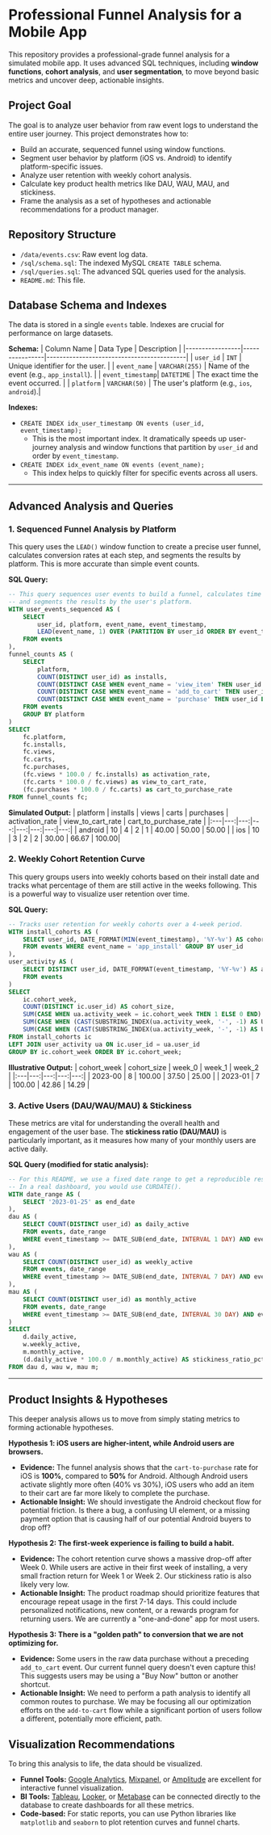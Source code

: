 # Professional Funnel Analysis for a Mobile App

This repository provides a professional-grade funnel analysis for a simulated mobile app. It uses advanced SQL techniques, including **window functions**, **cohort analysis**, and **user segmentation**, to move beyond basic metrics and uncover deep, actionable insights.

## Project Goal

The goal is to analyze user behavior from raw event logs to understand the entire user journey. This project demonstrates how to:
- Build an accurate, sequenced funnel using window functions.
- Segment user behavior by platform (iOS vs. Android) to identify platform-specific issues.
- Analyze user retention with weekly cohort analysis.
- Calculate key product health metrics like DAU, WAU, MAU, and stickiness.
- Frame the analysis as a set of hypotheses and actionable recommendations for a product manager.

## Repository Structure

-   `/data/events.csv`: Raw event log data.
-   `/sql/schema.sql`: The indexed MySQL `CREATE TABLE` schema.
-   `/sql/queries.sql`: The advanced SQL queries used for the analysis.
-   `README.md`: This file.

## Database Schema and Indexes

The data is stored in a single `events` table. Indexes are crucial for performance on large datasets.

**Schema:**
| Column Name     | Data Type      | Description                               |
|-----------------|----------------|-------------------------------------------|
| `user_id`       | `INT`          | Unique identifier for the user.           |
| `event_name`    | `VARCHAR(255)` | Name of the event (e.g., `app_install`).  |
| `event_timestamp`| `DATETIME`     | The exact time the event occurred.        |
| `platform`      | `VARCHAR(50)`  | The user's platform (e.g., `ios`, `android`).|

**Indexes:**
-   `CREATE INDEX idx_user_timestamp ON events (user_id, event_timestamp);`
    -   This is the most important index. It dramatically speeds up user-journey analysis and window functions that partition by `user_id` and order by `event_timestamp`.
-   `CREATE INDEX idx_event_name ON events (event_name);`
    -   This index helps to quickly filter for specific events across all users.

---

## Advanced Analysis and Queries

### 1. Sequenced Funnel Analysis by Platform

This query uses the `LEAD()` window function to create a precise user funnel, calculates conversion rates at each step, and segments the results by platform. This is more accurate than simple event counts.

**SQL Query:**
```sql
-- This query sequences user events to build a funnel, calculates time between steps,
-- and segments the results by the user's platform.
WITH user_events_sequenced AS (
    SELECT
        user_id, platform, event_name, event_timestamp,
        LEAD(event_name, 1) OVER (PARTITION BY user_id ORDER BY event_timestamp) as next_event_name
    FROM events
),
funnel_counts AS (
    SELECT
        platform,
        COUNT(DISTINCT user_id) as installs,
        COUNT(DISTINCT CASE WHEN event_name = 'view_item' THEN user_id END) as views,
        COUNT(DISTINCT CASE WHEN event_name = 'add_to_cart' THEN user_id END) as carts,
        COUNT(DISTINCT CASE WHEN event_name = 'purchase' THEN user_id END) as purchases
    FROM events
    GROUP BY platform
)
SELECT
    fc.platform,
    fc.installs,
    fc.views,
    fc.carts,
    fc.purchases,
    (fc.views * 100.0 / fc.installs) as activation_rate,
    (fc.carts * 100.0 / fc.views) as view_to_cart_rate,
    (fc.purchases * 100.0 / fc.carts) as cart_to_purchase_rate
FROM funnel_counts fc;
```

**Simulated Output:**
| platform | installs | views | carts | purchases | activation_rate | view_to_cart_rate | cart_to_purchase_rate |
|:---|---:|---:|---:|---:|---:|---:|---:|
| android  | 10 | 4 | 2 | 1 | 40.00 | 50.00 | 50.00 |
| ios      | 10 | 3 | 2 | 2 | 30.00 | 66.67 | 100.00|


### 2. Weekly Cohort Retention Curve

This query groups users into weekly cohorts based on their install date and tracks what percentage of them are still active in the weeks following. This is a powerful way to visualize user retention over time.

**SQL Query:**
```sql
-- Tracks user retention for weekly cohorts over a 4-week period.
WITH install_cohorts AS (
    SELECT user_id, DATE_FORMAT(MIN(event_timestamp), '%Y-%v') AS cohort_week
    FROM events WHERE event_name = 'app_install' GROUP BY user_id
),
user_activity AS (
    SELECT DISTINCT user_id, DATE_FORMAT(event_timestamp, '%Y-%v') AS activity_week
    FROM events
)
SELECT
    ic.cohort_week,
    COUNT(DISTINCT ic.user_id) AS cohort_size,
    SUM(CASE WHEN ua.activity_week = ic.cohort_week THEN 1 ELSE 0 END) * 100.0 / COUNT(DISTINCT ic.user_id) AS week_0,
    SUM(CASE WHEN (CAST(SUBSTRING_INDEX(ua.activity_week, '-', -1) AS UNSIGNED) - CAST(SUBSTRING_INDEX(ic.cohort_week, '-', -1) AS UNSIGNED)) = 1 THEN 1 ELSE 0 END) * 100.0 / COUNT(DISTINCT ic.user_id) AS week_1,
    SUM(CASE WHEN (CAST(SUBSTRING_INDEX(ua.activity_week, '-', -1) AS UNSIGNED) - CAST(SUBSTRING_INDEX(ic.cohort_week, '-', -1) AS UNSIGNED)) = 2 THEN 1 ELSE 0 END) * 100.0 / COUNT(DISTINCT ic.user_id) AS week_2
FROM install_cohorts ic
LEFT JOIN user_activity ua ON ic.user_id = ua.user_id
GROUP BY ic.cohort_week ORDER BY ic.cohort_week;
```

**Illustrative Output:**
| cohort_week | cohort_size | week_0 | week_1 | week_2 |
|:---|---:|---:|---:|---:|
| 2023-00 | 8 | 100.00 | 37.50 | 25.00 |
| 2023-01 | 7 | 100.00 | 42.86 | 14.29 |


### 3. Active Users (DAU/WAU/MAU) & Stickiness

These metrics are vital for understanding the overall health and engagement of the user base. The **stickiness ratio (DAU/MAU)** is particularly important, as it measures how many of your monthly users are active daily.

**SQL Query (modified for static analysis):**
```sql
-- For this README, we use a fixed date range to get a reproducible result.
-- In a real dashboard, you would use CURDATE().
WITH date_range AS (
    SELECT '2023-01-25' as end_date
),
dau AS (
    SELECT COUNT(DISTINCT user_id) as daily_active
    FROM events, date_range
    WHERE event_timestamp >= DATE_SUB(end_date, INTERVAL 1 DAY) AND event_timestamp < end_date
),
wau AS (
    SELECT COUNT(DISTINCT user_id) as weekly_active
    FROM events, date_range
    WHERE event_timestamp >= DATE_SUB(end_date, INTERVAL 7 DAY) AND event_timestamp < end_date
),
mau AS (
    SELECT COUNT(DISTINCT user_id) as monthly_active
    FROM events, date_range
    WHERE event_timestamp >= DATE_SUB(end_date, INTERVAL 30 DAY) AND event_timestamp < end_date
)
SELECT
    d.daily_active,
    w.weekly_active,
    m.monthly_active,
    (d.daily_active * 100.0 / m.monthly_active) AS stickiness_ratio_pct
FROM dau d, wau w, mau m;
```

---

## Product Insights & Hypotheses

This deeper analysis allows us to move from simply stating metrics to forming actionable hypotheses.

**Hypothesis 1: iOS users are higher-intent, while Android users are browsers.**
-   **Evidence:** The funnel analysis shows that the `cart-to-purchase` rate for iOS is **100%**, compared to **50%** for Android. Although Android users activate slightly more often (40% vs 30%), iOS users who add an item to their cart are far more likely to complete the purchase.
-   **Actionable Insight:** We should investigate the Android checkout flow for potential friction. Is there a bug, a confusing UI element, or a missing payment option that is causing half of our potential Android buyers to drop off?

**Hypothesis 2: The first-week experience is failing to build a habit.**
-   **Evidence:** The cohort retention curve shows a massive drop-off after Week 0. While users are active in their first week of installing, a very small fraction return for Week 1 or Week 2. Our stickiness ratio is also likely very low.
-   **Actionable Insight:** The product roadmap should prioritize features that encourage repeat usage in the first 7-14 days. This could include personalized notifications, new content, or a rewards program for returning users. We are currently a "one-and-done" app for most users.

**Hypothesis 3: There is a "golden path" to conversion that we are not optimizing for.**
-   **Evidence:** Some users in the raw data purchase without a preceding `add_to_cart` event. Our current funnel query doesn't even capture this! This suggests users may be using a "Buy Now" button or another shortcut.
-   **Actionable Insight:** We need to perform a path analysis to identify all common routes to purchase. We may be focusing all our optimization efforts on the `add-to-cart` flow while a significant portion of users follow a different, potentially more efficient, path.

## Visualization Recommendations

To bring this analysis to life, the data should be visualized.
-   **Funnel Tools:** [Google Analytics](https://analytics.google.com/), [Mixpanel](https://mixpanel.com/), or [Amplitude](https://amplitude.com/) are excellent for interactive funnel visualization.
-   **BI Tools:** [Tableau](https://www.tableau.com/), [Looker](https://www.looker.com/), or [Metabase](https://www.metabase.com/) can be connected directly to the database to create dashboards for all these metrics.
-   **Code-based:** For static reports, you can use Python libraries like `matplotlib` and `seaborn` to plot retention curves and funnel charts.
